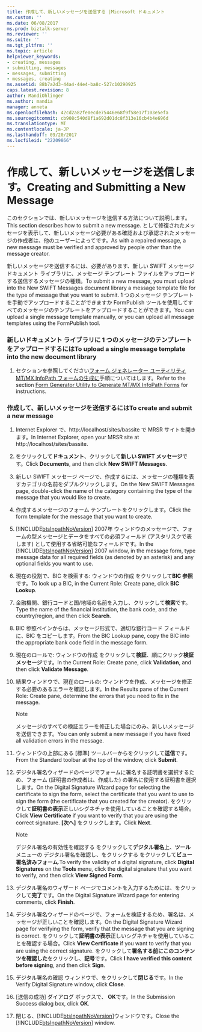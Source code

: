 ```yaml
---
title: 作成して、新しいメッセージを送信する |Microsoft ドキュメント
ms.custom: ''
ms.date: 06/08/2017
ms.prod: biztalk-server
ms.reviewer: ''
ms.suite: ''
ms.tgt_pltfrm: ''
ms.topic: article
helpviewer_keywords:
- creating, messages
- submitting, messages
- messages, submitting
- messages, creating
ms.assetid: 88b7a2d3-44a4-44e4-ba8c-527c10290925
caps.latest.revision: 8
author: MandiOhlinger
ms.author: mandia
manager: anneta
ms.openlocfilehash: 42cd2a82fe0ecde75446e68f9f58e17f103e5efa
ms.sourcegitcommit: cb908c540d8f1a692d01dc8f313e16cb4b4e696d
ms.translationtype: MT
ms.contentlocale: ja-JP
ms.lasthandoff: 09/20/2017
ms.locfileid: "22209866"
---
```

# <a name="creating-and-submitting-a-new-message"></a><span data-ttu-id="889f5-102">作成して、新しいメッセージを送信します。</span><span class="sxs-lookup"><span data-stu-id="889f5-102">Creating and Submitting a New Message</span></span>
<span data-ttu-id="889f5-103">このセクションでは、新しいメッセージを送信する方法について説明します。</span><span class="sxs-lookup"><span data-stu-id="889f5-103">This section describes how to submit a new message.</span></span> <span data-ttu-id="889f5-104">として修復されたメッセージを表示して、新しいメッセージ必要がある確認および承認されたメッセージの作成者は、他のユーザーによってです。</span><span class="sxs-lookup"><span data-stu-id="889f5-104">As with a repaired message, a new message must be verified and approved by people other than the message creator.</span></span>  
  
 <span data-ttu-id="889f5-105">新しいメッセージを送信するには、必要があります、新しい SWIFT メッセージ ドキュメント ライブラリに、メッセージ テンプレート ファイルをアップロードする送信するメッセージの種類。</span><span class="sxs-lookup"><span data-stu-id="889f5-105">To submit a new message, you must upload into the New SWIFT Messages document library a message template file for the type of message that you want to submit.</span></span> <span data-ttu-id="889f5-106">1 つのメッセージ テンプレートを手動でアップロードすることができますか FormPublish ツールを使用してすべてのメッセージのテンプレートをアップロードすることができます。</span><span class="sxs-lookup"><span data-stu-id="889f5-106">You can upload a single message template manually, or you can upload all message templates using the FormPublish tool.</span></span>  
  
### <a name="to-upload-a-single-message-template-into-the-new-document-library"></a><span data-ttu-id="889f5-107">新しいドキュメント ライブラリに 1 つのメッセージのテンプレートをアップロードするには</span><span class="sxs-lookup"><span data-stu-id="889f5-107">To upload a single message template into the new document library</span></span>  
  
1.  <span data-ttu-id="889f5-108">セクションを参照してください[フォーム ジェネレーター ユーティリティ MT/MX InfoPath フォームの生成に](../../adapters-and-accelerators/accelerator-swift/form-generator-utility-to-generate-mt-mx-infopath-forms.md)手順についてはします。</span><span class="sxs-lookup"><span data-stu-id="889f5-108">Refer to the section [Form Generator Utility to Generate MT/MX InfoPath Forms](../../adapters-and-accelerators/accelerator-swift/form-generator-utility-to-generate-mt-mx-infopath-forms.md) for instructions.</span></span>  
  
### <a name="to-create-and-submit-a-new-message"></a><span data-ttu-id="889f5-109">作成して、新しいメッセージを送信するには</span><span class="sxs-lookup"><span data-stu-id="889f5-109">To create and submit a new message</span></span>  
  
1.  <span data-ttu-id="889f5-110">Internet Explorer で、http://localhost/sites/bassite で MRSR サイトを開きます。</span><span class="sxs-lookup"><span data-stu-id="889f5-110">In Internet Explorer, open your MRSR site at http://localhost/sites/bassite.</span></span>  
  
2.  <span data-ttu-id="889f5-111">をクリックして**ドキュメント**、クリックして**新しい SWIFT メッセージ**です。</span><span class="sxs-lookup"><span data-stu-id="889f5-111">Click **Documents**, and then click **New SWIFT Messages**.</span></span>  
  
3.  <span data-ttu-id="889f5-112">新しい SWIFT メッセージ ページで、作成するには、メッセージの種類を表すカテゴリの名前をダブルクリックします。</span><span class="sxs-lookup"><span data-stu-id="889f5-112">On the New SWIFT Messages page, double-click the name of the category containing the type of the message that you would like to create.</span></span>  
  
4.  <span data-ttu-id="889f5-113">作成するメッセージのフォーム テンプレートをクリックします。</span><span class="sxs-lookup"><span data-stu-id="889f5-113">Click the form template for the message that you want to create.</span></span>  
  
5.  <span data-ttu-id="889f5-114">[!INCLUDE[btsInpathNoVersion](../../includes/btsinpathnoversion-md.md)] 2007年 ウィンドウのメッセージで、フォームの型メッセージとデータをすべての必須フィールド (アスタリスクで表します) として使用する省略可能なフィールドです。</span><span class="sxs-lookup"><span data-stu-id="889f5-114">In the [!INCLUDE[btsInpathNoVersion](../../includes/btsinpathnoversion-md.md)] 2007 window, in the message form, type message data for all required fields (as denoted by an asterisk) and any optional fields you want to use.</span></span>  
  
6.  <span data-ttu-id="889f5-115">現在の役割で、BIC を検索する: ウィンドウの作成 をクリックして**BIC 参照**です。</span><span class="sxs-lookup"><span data-stu-id="889f5-115">To look up a BIC, in the Current Role: Create pane, click **BIC Lookup**.</span></span>  
  
7.  <span data-ttu-id="889f5-116">金融機関、銀行コードと国/地域の名前を入力し、クリックして**検索**です。</span><span class="sxs-lookup"><span data-stu-id="889f5-116">Type the name of the financial institution, the bank code, and the country/region, and then click **Search**.</span></span>  
  
8.  <span data-ttu-id="889f5-117">BIC 参照ペインからは、メッセージ形式で、適切な銀行コード フィールドに、BIC をコピーします。</span><span class="sxs-lookup"><span data-stu-id="889f5-117">From the BIC Lookup pane, copy the BIC into the appropriate bank code field in the message form.</span></span>  
  
9. <span data-ttu-id="889f5-118">現在のロールで: ウィンドウの作成 をクリックして**検証**、順にクリック**検証メッセージ**です。</span><span class="sxs-lookup"><span data-stu-id="889f5-118">In the Current Role: Create pane, click **Validation**, and then click **Validate Message**.</span></span>  
  
10. <span data-ttu-id="889f5-119">結果ウィンドウで、現在のロールの: ウィンドウを作成、メッセージを修正する必要のあるエラーを確認します。</span><span class="sxs-lookup"><span data-stu-id="889f5-119">In the Results pane of the Current Role: Create pane, determine the errors that you need to fix in the message.</span></span>  
  
    > [!NOTE]
    >  <span data-ttu-id="889f5-120">メッセージのすべての検証エラーを修正した場合にのみ、新しいメッセージを送信できます。</span><span class="sxs-lookup"><span data-stu-id="889f5-120">You can only submit a new message if you have fixed all validation errors in the message.</span></span>  
  
11. <span data-ttu-id="889f5-121">ウィンドウの上部にある [標準] ツールバーからをクリックして**送信**です。</span><span class="sxs-lookup"><span data-stu-id="889f5-121">From the Standard toolbar at the top of the window, click **Submit**.</span></span>  
  
12. <span data-ttu-id="889f5-122">デジタル署名ウィザードのページでフォームに署名する証明書を選択するため、フォーム (証明書の作成者は、作成した) の署名に使用する証明書を選択します。</span><span class="sxs-lookup"><span data-stu-id="889f5-122">On the Digital Signature Wizard page for selecting the certificate to sign the form, select the certificate that you want to use to sign the form (the certificate that you created for the creator).</span></span> <span data-ttu-id="889f5-123">をクリックして**証明書の表示**正しいシグネチャを使用していることを確認する場合。</span><span class="sxs-lookup"><span data-stu-id="889f5-123">Click **View Certificate** if you want to verify that you are using the correct signature.</span></span> <span data-ttu-id="889f5-124">**[次へ]** をクリックします。</span><span class="sxs-lookup"><span data-stu-id="889f5-124">Click **Next**.</span></span>  
  
    > [!NOTE]
    >  <span data-ttu-id="889f5-125">デジタル署名の有効性を確認する をクリックして**デジタル署名**上、**ツール** メニューの デジタル署名を確認し、をクリックする をクリックして**ビュー署名済みフォーム**.</span><span class="sxs-lookup"><span data-stu-id="889f5-125">To verify the validity of a digital signature, click **Digital Signatures** on the **Tools** menu, click the digital signature that you want to verify, and then click **View Signed Form**.</span></span>  
  
13. <span data-ttu-id="889f5-126">デジタル署名のウィザード ページでコメントを入力するためには、をクリックして**完了**です。</span><span class="sxs-lookup"><span data-stu-id="889f5-126">On the Digital Signature Wizard page for entering comments, click **Finish**.</span></span>  
  
14. <span data-ttu-id="889f5-127">デジタル署名ウィザードのページで、フォームを検証するため、署名は、メッセージが正しいことを確認します。</span><span class="sxs-lookup"><span data-stu-id="889f5-127">On the Digital Signature Wizard page for verifying the form, verify that the message that you are signing is correct.</span></span> <span data-ttu-id="889f5-128">をクリックして**証明書の表示**正しいシグネチャを使用していることを確認する場合。</span><span class="sxs-lookup"><span data-stu-id="889f5-128">Click **View Certificate** if you want to verify that you are using the correct signature.</span></span> <span data-ttu-id="889f5-129">をクリックして**署名する前にこのコンテンツを確認した**をクリックし、**記号**です。</span><span class="sxs-lookup"><span data-stu-id="889f5-129">Click **I have verified this content before signing**, and then click **Sign**.</span></span>  
  
15. <span data-ttu-id="889f5-130">デジタル署名の確認 ウィンドウで、をクリックして**閉じる**です。</span><span class="sxs-lookup"><span data-stu-id="889f5-130">In the Verify Digital Signature window, click **Close**.</span></span>  
  
16. <span data-ttu-id="889f5-131">[送信の成功] ダイアログ ボックスで、 **OK**です。</span><span class="sxs-lookup"><span data-stu-id="889f5-131">In the Submission Success dialog box, click **OK**.</span></span>  
  
17. <span data-ttu-id="889f5-132">閉じる、[!INCLUDE[btsInpathNoVersion](../../includes/btsinpathnoversion-md.md)]ウィンドウです。</span><span class="sxs-lookup"><span data-stu-id="889f5-132">Close the [!INCLUDE[btsInpathNoVersion](../../includes/btsinpathnoversion-md.md)] window.</span></span>